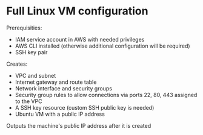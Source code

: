 # Full Linux VM configuration

Prerequisities:

- IAM service account in AWS with needed privileges
- AWS CLI installed (otherwise additional configuration will be required)
- SSH key pair

Creates:

- VPC and subnet
- Internet gateway and route table
- Network interface and security groups
- Security group rules to allow connections via ports 22, 80, 443 assigned to the VPC
- A SSH key resource (custom SSH public key is needed)
- Ubuntu VM with a public IP address

Outputs the machine's public IP address after it is created
